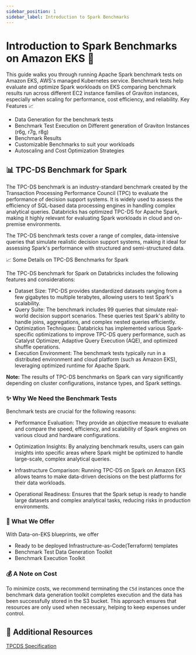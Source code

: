 ```yaml
---
sidebar_position: 1
sidebar_label: Introduction to Spark Benchmarks
---
```


# Introduction to Spark Benchmarks on Amazon EKS 🚀

This guide walks you through running Apache Spark benchmark tests on Amazon EKS, AWS's managed Kubernetes service. Benchmark tests help evaluate and optimize Spark workloads on EKS comparing benchmark results run across different EC2 instance families of Graviton instances, especially when scaling for performance, cost efficiency, and reliability.
Key Features 📈

- Data Generation for the benchmark tests
- Benchmark Test Execution on Different generation of Graviton Instances (r6g, r7g, r8g)
- Benchmark Results
- Customizable Benchmarks to suit your workloads
- Autoscaling and Cost Optimization Strategies

## 📊 TPC-DS Benchmark for Spark

The TPC-DS benchmark is an industry-standard benchmark created by the Transaction Processing Performance Council (TPC) to evaluate the performance of decision support systems. It is widely used to assess the efficiency of SQL-based data processing engines in handling complex analytical queries. Databricks has optimized TPC-DS for Apache Spark, making it highly relevant for evaluating Spark workloads in cloud and on-premise environments.

The TPC-DS benchmark tests cover a range of complex, data-intensive queries that simulate realistic decision support systems, making it ideal for assessing Spark's performance with structured and semi-structured data.

📈 Some Details on TPC-DS Benchmarks for Spark

The TPC-DS benchmark for Spark on Databricks includes the following features and considerations:

- Dataset Size: TPC-DS provides standardized datasets ranging from a few gigabytes to multiple terabytes, allowing users to test Spark's scalability.
- Query Suite: The benchmark includes 99 queries that simulate real-world decision support scenarios. These queries test Spark's ability to handle joins, aggregations, and complex nested queries efficiently.
- Optimization Techniques: Databricks has implemented various Spark-specific optimizations to improve TPC-DS query performance, such as Catalyst Optimizer, Adaptive Query Execution (AQE), and optimized shuffle operations.
- Execution Environment: The benchmark tests typically run in a distributed environment and cloud platform (such as Amazon EKS), leveraging optimized runtime for Apache Spark.

**Note:** The results of TPC-DS benchmarks on Spark can vary significantly depending on cluster configurations, instance types, and Spark settings.

### ✨ Why We Need the Benchmark Tests

Benchmark tests are crucial for the following reasons:

- Performance Evaluation: They provide an objective measure to evaluate and compare the speed, efficiency, and scalability of Spark engines on various cloud and hardware configurations.

- Optimization Insights: By analyzing benchmark results, users can gain insights into specific areas where Spark might be optimized to handle large-scale, complex analytical queries.

- Infrastructure Comparison: Running TPC-DS on Spark on Amazon EKS allows teams to make data-driven decisions on the best platforms for their data workloads.

- Operational Readiness: Ensures that the Spark setup is ready to handle large datasets and complex analytical tasks, reducing risks in production environments.

### 🎁 What We Offer

With Data-on-EKS blueprints, we offer

- Ready to be deployed Infrastructure-as-Code(Terraform) templates
- Benchmark Test Data Generation Toolkit
- Benchmark Execution Toolkit

### 💰 A Note on Cost

To minimize costs, we recommend terminating the `C5d` instances once the benchmark data generation toolkit completes execution and the data has been successfully stored in the S3 bucket. This approach ensures that resources are only used when necessary, helping to keep expenses under control.

## 🔗 Additional Resources

[TPCDS Specification](https://www.tpc.org/tpcds/default5.asp)
